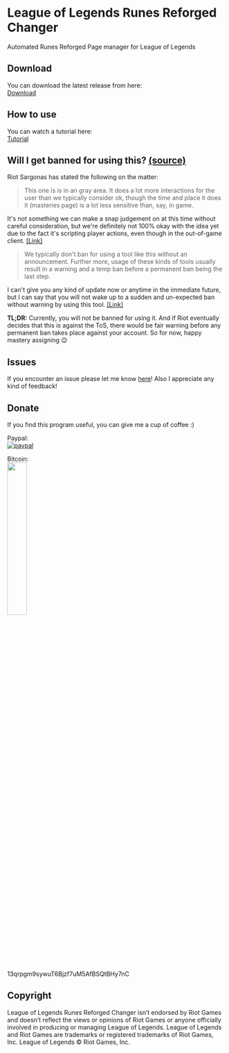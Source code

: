 # League of Legends Runes Reforged Changer
Automated Runes Reforged Page manager for League of Legends

## Download

You can download the latest release from here:   
[Download](https://github.com/pinguluk/League-Of-Legends-Runes-Reforged-Changer/releases)

## How to use

You can watch a tutorial here:   
[Tutorial](https://www.youtube.com/watch?v=t49nLqvfyPg)

## Will I get banned for using this? [(source)](https://github.com/dewster/lol-mastery-manager-new-client)

Riot Sargonas has stated the following on the matter:



>This one is is in an gray area. It does a lot more interactions for the user than we typically consider ok, though the time and place it does it (masteries page) is a lot less sensitive than, say, in game.

It's not something we can make a snap judgement on at this time without careful consideration, but we're definitely not 100% okay with the idea yet due to the fact it's scripting player actions, even though in the out-of-game client. [[Link]](https://www.reddit.com/r/leagueoflegends/comments/3oeb8q/just_made_a_tool_for_automatically_creating/cvx7hm3)



>We typically don't ban for using a tool like this without an announcement. Further more, usage of these kinds of tools usually result in a warning and a temp ban before a permanent ban being the last step.

I can't give you any kind of update now or anytime in the immediate future, but I can say that you will not wake up to a sudden and un-expected ban without warning by using this tool. [[Link]](https://www.reddit.com/r/leagueoflegends/comments/3oeb8q/just_made_a_tool_for_automatically_creating/cw03o71)



**TL;DR:** Currently, you will not be banned for using it. And if Riot eventually decides that this *is* against the ToS, there would be fair warning before any permanent ban takes place against your account. So for now, happy mastery assigning :wink:


## Issues
If you encounter an issue please let me know [here](https://github.com/pinguluk/League-Of-Legends-Runes-Reforged-Changer/issues)! Also I appreciate any kind of feedback!

## Donate
If you find this program useful, you can give me a cup of coffee :)  

  Paypal:  
  [![paypal](https://www.paypalobjects.com/en_US/i/btn/btn_donateCC_LG.gif)](https://www.paypal.me/pinguluk)
     
  Bitcoin:   
  <img src="https://i.imgur.com/rbFCtBf.jpg" width="30%">   
  13qrpgm9sywuT6Bjzf7uM5AfBSQtBHy7nC

## Copyright

League of Legends Runes Reforged Changer isn’t endorsed by Riot Games and doesn’t reflect the views or opinions of Riot Games or anyone officially involved in producing or managing League of Legends. League of Legends and Riot Games are trademarks or registered trademarks of Riot Games, Inc. League of Legends © Riot Games, Inc.
